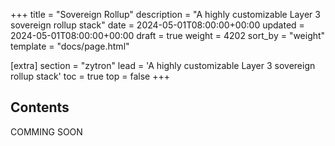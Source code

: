 +++
title = "Sovereign Rollup"
description = "A highly customizable Layer 3 sovereign rollup stack"
date = 2024-05-01T08:00:00+00:00
updated = 2024-05-01T08:00:00+00:00
draft = true
weight = 4202
sort_by = "weight"
template = "docs/page.html"

[extra]
section = "zytron"
lead = 'A highly customizable Layer 3 sovereign rollup stack'
toc = true
top = false
+++

## Contents
COMMING SOON
